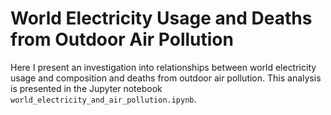 # World Electricity Usage and Deaths from Outdoor Air Pollution

Here I present an investigation into relationships between world electricity usage and composition and deaths from outdoor air pollution. This analysis is presented in the Jupyter notebook `world_electricity_and_air_pollution.ipynb`.
